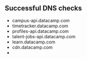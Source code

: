 ## Successful DNS checks
- campus-api.datacamp.com
- timetracker.datacamp.com
- profiles-api.datacamp.com
- talent-jobs-api.datacamp.com
- learn.datacamp.com
- cdn.datacamp.com
- 
